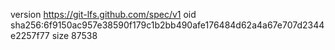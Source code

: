 version https://git-lfs.github.com/spec/v1
oid sha256:6f9150ac957e38590f179c1b2bb490afe176484d62a4a67e707d2344e2257f77
size 87538
